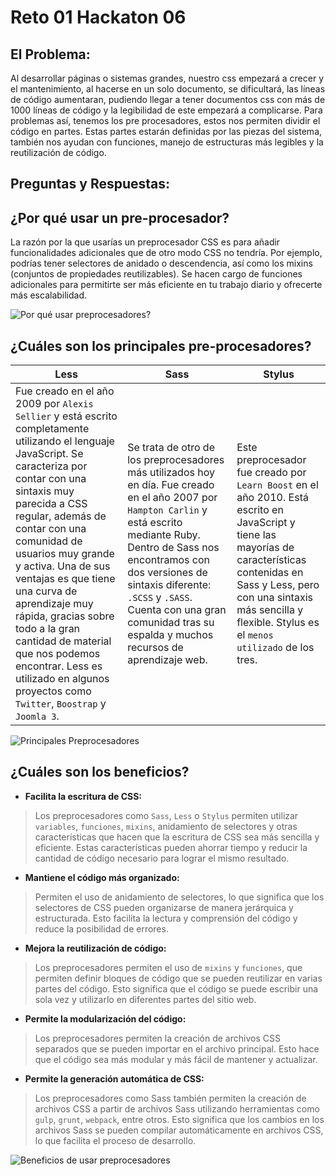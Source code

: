 # **Reto 01 Hackaton 06**

## **El Problema:**

Al desarrollar páginas o sistemas grandes, nuestro css empezará a crecer y el mantenimiento, al hacerse en un solo documento, se dificultará, las líneas de código 
aumentaran, pudiendo llegar a tener documentos css con más de 1000 líneas de código y la legibilidad de este empezará a complicarse. Para problemas así, tenemos los pre procesadores, estos nos permiten dividir el código en partes. Estas partes estarán definidas por las piezas del sistema, también nos ayudan con funciones, manejo de estructuras más legibles y la reutilización de código.

## **Preguntas y Respuestas:**

## **¿Por qué usar un pre-procesador?**

La razón por la que usarías un preprocesador CSS es para añadir funcionalidades adicionales que de otro modo CSS no tendría. Por ejemplo, podrías tener selectores de anidado o descendencia, así como los mixins (conjuntos de propiedades reutilizables). Se hacen cargo de funciones adicionales para permitirte ser más eficiente en tu trabajo diario y ofrecerte más escalabilidad.

![Por qué usar preprocesadores?](https://www.acens.com/comunicacion/wp-content/images/2016/07/wp-presprocesadores-css-acens-1.jpg)



## **¿Cuáles son los principales pre-procesadores?**

| Less                               | Sass                                | Stylus                               |
|------------------------------------|-------------------------------------|--------------------------------------|
| Fue creado en el año 2009 por `Alexis Sellier` y está escrito completamente utilizando el lenguaje JavaScript. Se caracteriza por contar con una sintaxis muy parecida a CSS regular, además de contar con una comunidad de usuarios muy grande y activa. Una de sus ventajas es que tiene una curva de aprendizaje muy rápida, gracias sobre todo a la gran cantidad de material que nos podemos encontrar. Less es utilizado en algunos proyectos como `Twitter`, `Boostrap` y `Joomla 3`.     |      Se trata de otro de los preprocesadores más utilizados hoy en día. Fue creado en el año 2007 por `Hampton Carlin` y está escrito mediante Ruby. Dentro de Sass nos encontramos con dos versiones de sintaxis diferente: `.SCSS` y `.SASS`. Cuenta con una gran comunidad tras su espalda y muchos recursos de aprendizaje web.     |      Este preprocesador fue creado por `Learn Boost` en el año 2010. Está escrito en JavaScript y tiene las mayorías de características contenidas en Sass y Less, pero con una sintaxis más sencilla y flexible. Stylus es el `menos utilizado` de los tres.    |

![Principales Preprocesadores](https://www.acens.com/comunicacion/wp-content/images/2016/07/wp-presprocesadores-css-acens-3.jpg)



## **¿Cuáles son los beneficios?**

- **Facilita la escritura de CSS:** 
> Los preprocesadores como `Sass`, `Less` o `Stylus` permiten utilizar `variables`, `funciones`, `mixins`, anidamiento de selectores y otras características que hacen que la escritura de CSS sea más sencilla y eficiente. Estas características pueden ahorrar tiempo y reducir la cantidad de código necesario para lograr el mismo resultado.


- **Mantiene el código más organizado:** 
> Permiten el uso de anidamiento de selectores, lo que significa que los selectores de CSS pueden organizarse de manera jerárquica y estructurada. Esto facilita la lectura y comprensión del código y reduce la posibilidad de errores.


- **Mejora la reutilización de código:** 
> Los preprocesadores permiten el uso de `mixins` y `funciones`, que permiten definir bloques de código que se pueden reutilizar en varias partes del código. Esto significa que el código se puede escribir una sola vez y utilizarlo en diferentes partes del sitio web.


- **Permite la modularización del código:** 
> Los preprocesadores permiten la creación de archivos CSS separados que se pueden importar en el archivo principal. Esto hace que el código sea más modular y más fácil de mantener y actualizar.


- **Permite la generación automática de CSS:** 
> Los preprocesadores como Sass también permiten la creación de archivos CSS a partir de archivos Sass utilizando herramientas como `gulp`, `grunt`, `webpack`, entre otros. Esto significa que los cambios en los archivos Sass se pueden compilar automáticamente en archivos CSS, lo que facilita el proceso de desarrollo.

![Beneficios de usar preprocesadores](https://www.acens.com/comunicacion/wp-content/images/2016/07/wp-presprocesadores-css-acens-1.png)